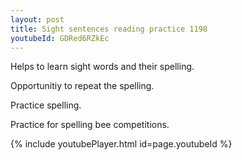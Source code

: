 ```yaml
---
layout: post
title: Sight sentences reading practice 1198
youtubeId: GDRed6RZkEc
---
```

 
 
Helps to learn sight words and their spelling.

Opportunitiy to repeat the spelling. 

Practice spelling. 
 
Practice for spelling bee competitions. 
 
{% include youtubePlayer.html id=page.youtubeId %}
 
 
